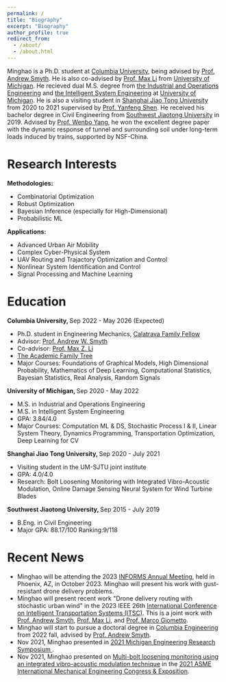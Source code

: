 ```yaml
---
permalink: /
title: "Biography"
excerpt: "Biography"
author_profile: true
redirect_from: 
  - /about/
  - /about.html
---
```




Minghao is a Ph.D. student at [Columbia University](https://www.columbia.edu/), being advised by [Prof. Andrew Smyth](http://www.columbia.edu/cu/civileng/smyth/CV.html). He is also co-advised by [Prof. Max Li](https://sites.google.com/umich.edu/lattice/people/max-z-li?authuser=0) from [University of Michigan](https://umich.edu/). He recieved dual M.S. degree from [the Industrial and Operations Engineering](https://ioe.engin.umich.edu/) and [the Intelligent System Engineering](https://cee.engin.umich.edu/wp-content/uploads/sites/4/2021/04/MSE-CE-IS-Guidelines.pdf) at [University of Michigan](https://umich.edu/). He is also a visiting student in [Shanghai Jiao Tong University](https://en.sjtu.edu.cn/) from 2020 to 2021 supervised by [Prof. Yanfeng Shen](https://amis.sjtu.edu.cn/En/Content?w=129&p=96). He received his bachelor degree in Civil Engineering from [Southwest Jiaotong University](https://en.swjtu.edu.cn/) in 2019. Advised by [Prof. Wenbo Yang](https://faculty.swjtu.edu.cn/yangwenbo/en/index.htm), he won the excellent degree paper with the dynamic response of tunnel and surrounding soil under long-term loads induced by trains, supported by NSF-China.


# Research Interests
<b>Methodologies:</b>
* Combinatorial Optimization
* Robust Optimization
* Bayesian Inference (especially for High-Dimensional)
* Probabilistic ML

<b>Applications:</b>
* Advanced Urban Air Mobility
* Complex Cyber-Physical System
* UAV Routing and Trajactory Optimization and Control
* Nonlinear System Identification and Control
* Signal Processing and Machine Learning


# Education
<b>Columbia University, </b>Sep 2022 - May 2026 (Expected)
* Ph.D. student in Engineering Mechanics, [Calatrava Family Fellow](https://www.engineering.columbia.edu/scholarships)
* Advisor: [Prof. Andrew W. Smyth](http://www.columbia.edu/cu/civileng/smyth/CV.html)
* Co-advisor: [Prof. Max Z. Li](https://sites.google.com/umich.edu/lattice/people/max-z-li?authuser=0)
* [The Academic Family Tree](https://academictree.org/etree/tree.php?pid=725649&pnodecount=8&cnodecount=4&fontsize=1)
* Major Courses: Foundations of Graphical Models, High Dimensional Probability, Mathematics of Deep Learning, Computational Statistics, Bayesian Statistics, Real Analysis, Random Signals


<b>University of Michigan, </b>Sep 2020 - May 2022
* M.S. in Industrial and Operations Engineering
* M.S. in Intelligent System Engineering
* GPA: 3.84/4.0
* Major Courses: Computation ML & DS, Stochastic Process I & II, Linear System Theory, Dynamics Programming, Transportation Optimization, Deep Learning for CV 
  
<b> Shanghai Jiao Tong University, </b>Sep 2020 - July 2021
* Visiting student in the UM-SJTU joint institute
* GPA: 4.0/4.0
* Research: Bolt Loosening Monitoring with Integrated Vibro-Acoustic Modulation, Online Damage Sensing Neural System for Wind Turbine Blades 
  
<b> Southwest Jiaotong University, </b>Sep 2015 - July 2019
* B.Eng. in Civil Engineering
* Major GPA: 88.17/100 Ranking:9/118


# Recent News
* Minghao will be attending the 2023 [INFORMS Annual Meeting](https://meetings.informs.org/wordpress/phoenix2023/), held in Phoenix, AZ, in October 2023. Minghao will present his work with gust-resistant drone delivery problems.
* Minghao will present recent work "Drone delivery routing with stochastic urban wind" in the 2023 IEEE 26th [International Conference on Intelligent Transportation Systems (ITSC)](https://2023.ieee-itsc.org/). This is a joint work with [Prof. Andrew Smyth](http://www.columbia.edu/cu/civileng/smyth/CV.html), [Prof. Max Li](https://sites.google.com/umich.edu/lattice/people/max-z-li?authuser=0), and [Prof. Marco Giometto](https://www.engineering.columbia.edu/faculty/marco-giometto).
* Minghao will start to pursue a doctoral degree in [Columbia Engineering](https://www.engineering.columbia.edu/) from 2022 fall, advised by [Prof. Andrew Smyth](http://www.columbia.edu/cu/civileng/smyth/CV.html).
* Nov 2021, Minghao presented in [2021 Michigan Engineering Research Symposium ](https://ers.engin.umich.edu/). 
* Nov 2021, Minghao presented on [Multi-bolt loosening monitoring using an integrated vibro-acoustic modulation technique](https://drive.google.com/file/d/1YmTo6sdOVJ44JbfnHd3MnJmkRb6pPZ2h/view?usp=sharing) in the [2021 ASME International Mechanical Engineering Congress & Exposition](https://asme.pinetec.com/imece2021/). 


<script type='text/javascript' id='clustrmaps' src='//cdn.clustrmaps.com/map_v2.js?cl=0877b2&w=500&t=tt&d=x6a_hkH6BZ9mNOUKNxrNHBNJaY7_GB1pcNpSU7MkBSo&co=ffffff&cmo=f7dd10&cmn=ff0000&ct=000000'></script>


